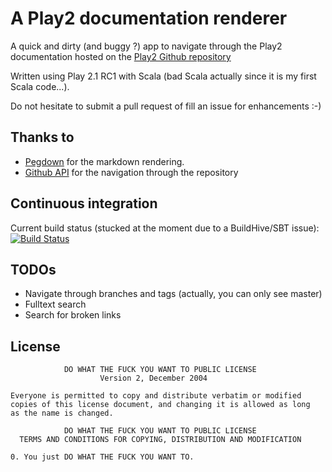 A Play2 documentation renderer
=====================================

A quick and dirty (and buggy ?) app to navigate through the Play2 documentation hosted on the [Play2 Github repository](https://github.com/playframework/Play20/tree/master/documentation/manual)

Written using Play 2.1 RC1 with Scala (bad Scala actually since it is my first Scala code...).

Do not hesitate to submit a pull request of fill an issue for enhancements :-)

## Thanks to

* [Pegdown](https://github.com/sirthias/pegdown/) for the markdown rendering.
* [Github API](http://developer.github.com/) for the navigation through the repository

## Continuous integration

Current build status (stucked at the moment due to a BuildHive/SBT issue): [![Build Status](https://buildhive.cloudbees.com/job/ndeverge/job/play2-docs-renderer/badge/icon)](https://buildhive.cloudbees.com/job/ndeverge/job/play2-docs-renderer/)

## TODOs

* Navigate through branches and tags (actually, you can only see master)
* Fulltext search
* Search for broken links

## License

                DO WHAT THE FUCK YOU WANT TO PUBLIC LICENSE
                        Version 2, December 2004

    Everyone is permitted to copy and distribute verbatim or modified
    copies of this license document, and changing it is allowed as long
    as the name is changed.

                DO WHAT THE FUCK YOU WANT TO PUBLIC LICENSE
      TERMS AND CONDITIONS FOR COPYING, DISTRIBUTION AND MODIFICATION

    0. You just DO WHAT THE FUCK YOU WANT TO.